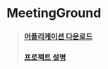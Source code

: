 # MeetingGround

>### [어플리케이션 다운로드](https://play.google.com/store/apps/details?id=com.mgmg.meetinground)
>### [프로젝트 설명](https://www.notion.so/SSAFY-2-2-Project-feat-BigData-MeetingGround-c52d9f1d102e456eac17879d6d7d2e94)